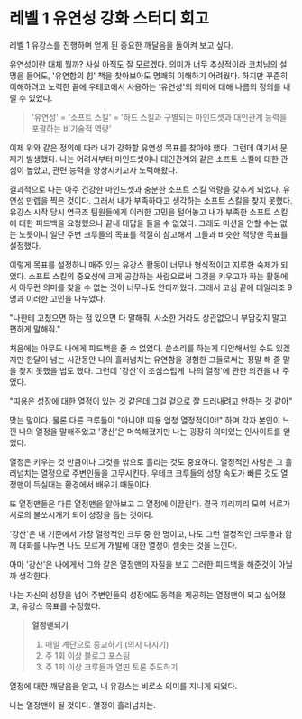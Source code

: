 # 레벨 1 유연성 강화 스터디 회고

레벨 1 유강스를 진행하며 얻게 된 중요한 깨달음을 돌이켜 보고 싶다.

유연성이란 대체 뭘까? 사실 아직도 잘 모르겠다. 의미가 너무 추상적이라 코치님의 설명을 들어도, '유연함의 힘' 책을 찾아보아도 명쾌히 이해하기 어려웠다. 하지만 꾸준히 이해하려고 노력한 끝에 우테코에서 사용하는 '유연성'의 의미에 대해 나름의 정의를 내릴 수 있었다.
> '유연성' = '소프트 스킬' = '하드 스킬과 구별되는 마인드셋과 대인관계 능력을 포괄하는 비기술적 역량'

이제 위와 같은 정의에 따라 내가 강화할 유연성 목표를 찾아야 했다. 그런데 여기서 문제가 발생했다. 나는 어려서부터 마인드셋이나 대인관계와 같은 소프트 스킬에 대한 관심이 높았고, 관련 능력을 향상시키고자 노력해왔다.

결과적으로 나는 아주 건강한 마인드셋과 충분한 소프트 스킬 역량을 갖추게 되었다. 유연성 만렙을 찍은 것이다. 그래서 내가 부족하다고 생각하는 소프트 스킬을 찾지 못했다. 유강스 시작 당시 연극조 팀원들에게 이러한 고민을 털어놓고 내가 부족한 소프트 스킬에 대한 피드백을 요청했으나 끝내 대답을 들을 수 없었다.
그래도 미션을 안할 수는 없는 노릇이니 일단 주변 크루들의 목표를 적절히 참고해서 그들과 비슷한 적당한 목표를 설정했다.

이렇게 목표를 설정하니 매주 있는 유강스 활동이 너무나 형식적이고 지루한 숙제가 되었다.
소프트 스킬의 중요성에 크게 공감하는 사람으로써 그것을 키우고자 하는 활동에서 아무런 의미를 찾을 수 없는 것이 너무나도 안타까웠다. 그래서 고심 끝에 데일리조 9명과 이러한 고민을 나누었다.

"나한테 고쳤으면 하는 점 있으면 다 말해줘, 사소한 거라도 상관없으니 부담갖지 말고 편하게 말해줘."

처음에는 아무도 나에게 피드백을 줄 수 없었다. 쓴소리를 하는게 미안해서일 수도 있겠지만 한달이 넘는 시간동안 나의 흘러넘치는 유연함을 경험한 그들로써는 정말 해 줄 말을 찾지 못했을 법도 했다.
그런데 '강산'이 조심스럽게 '나의 열정'에 관한 의견을 내 주었다.

"띠용은 성장에 대한 열정이 있는 것 같은데 그걸 겉으로 잘 드러내려고 안하는 것 같아"

맞는 말이다. 물론 다른 크루들이 "아니야! 띠용 엄청 열정적이야!" 하며 각자 본인이 느낀 나의 열정을 말해주었고 '강산'은 머쓱해졌지만 나는 굉장히 의미있는 인사이트를 얻었다.

열정은 키우는 것 만큼이나 그것을 밖으로 흘리는 것도 중요하다. 열정적인 사람은 그 흘러넘치는 열정으로 주변인들을 고무시킨다. 우테코 크루들의 성장 속도가 빠른 것도 열정맨이 득실대는 환경에서 배우기 때문이다. 

또 열정맨들은 다른 열정맨을 알아보고 그 열정에 이끌린다. 결국 끼리끼리 모여 서로가 서로의 불쏘시개가 되어 성장을 돕는 것이다.

'강산'은 내 기준에서 가장 열정적인 크루 중 한 명이고, 나도 그런 열정적인 크루들과 함께 대화를 나누면 나도 모르게 개발에 대한 열정이 셈솟는 것을 느낀다.

아마 '강산'은 나에게서 그와 같은 열정맨의 자질을 보고 그러한 피드백을 해준것이 아닐까 생각한다. 

나는 자신의 성장을 넘어 주변인들의 성장에도 동력을 제공하는 열정맨이 되고 싶어졌고, 유강스 목표를 수정했다.

> **열정맨되기**
> 1. 매일 계단으로 등교하기 (의지 다지기)
> 2. 주 1회 이상 블로그 포스팅
> 3. 주 1회 이상 크루들과 열띤 토론 주도하기

열정에 대한 깨달음을 얻고, 내 유강스는 비로소 의미를 지니게 되었다.

나는 열정맨이 될 것이다. 열정이 흘러넘치는.

